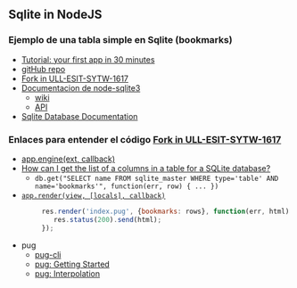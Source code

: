 ## Sqlite in NodeJS

### Ejemplo de una tabla simple en Sqlite (bookmarks)

* [Tutorial: your first app in 30 minutes](https://docs.cozy.io/en/hack/getting-started/first-app.html)
* [gitHub repo](https://github.com/cozy/cozy-tutorial/tree/step-1)
* [Fork in ULL-ESIT-SYTW-1617](https://github.com/ULL-ESIT-SYTW-1617/cozy-tutorial)
* [Documentacion de node-sqlite3](https://github.com/mapbox/node-sqlite3)
  - [wiki](https://github.com/mapbox/node-sqlite3/wiki)
  - [API](https://github.com/mapbox/node-sqlite3/wiki/API)
* [Sqlite Database Documentation](http://www.sqlite.org/index.html)

### Enlaces para entender el código [Fork in ULL-ESIT-SYTW-1617](https://github.com/ULL-ESIT-SYTW-1617/cozy-tutorial)
 
* [app.engine(ext, callback)](http://expressjs.com/en/api.html#app.engine)
* [How can I get the list of a columns in a table for a SQLite database?](http://stackoverflow.com/questions/604939/how-can-i-get-the-list-of-a-columns-in-a-table-for-a-sqlite-database)
  - `db.get("SELECT name FROM sqlite_master WHERE type='table' AND name='bookmarks'", function(err, row) { ... })`
* [`app.render(view, [locals], callback)`](http://expressjs.com/en/api.html#res.render)
  ```javascript
       res.render('index.pug', {bookmarks: rows}, function(err, html) {
          res.status(200).send(html);
       });
  ```
* pug
  * [pug-cli](https://github.com/pugjs/pug-cli)
  * [pug: Getting Started](https://pugjs.org/api/getting-started.html)
  * [pug: Interpolation](https://pugjs.org/language/interpolation.html)
